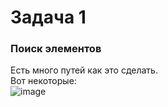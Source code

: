 # Задача 1  
### Поиск элементов  
Есть много путей как это сделать.  
Вот некоторые:  
![image](https://user-images.githubusercontent.com/113675674/215329364-4c4a887e-8dc0-4acf-8094-92d3db6e2b9d.png)  
